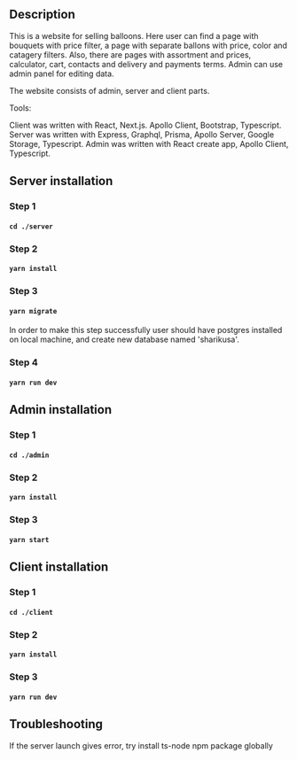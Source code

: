 ## Description

This is a website for selling balloons. Here user can find a page with bouquets with price filter, a page with separate ballons with price, color and catagery filters. Also, there are pages with assortment and prices, calculator, cart, contacts and delivery and payments terms. Admin can use admin panel for editing data.

The website consists of admin, server and client parts.

Tools:

Client was written with React, Next.js. Apollo Client, Bootstrap, Typescript.
Server was written with Express, Graphql, Prisma, Apollo Server, Google Storage, Typescript.
Admin was written with React create app, Apollo Client, Typescript.

## Server installation

### Step 1

#### `cd ./server`

### Step 2

#### `yarn install`

### Step 3

#### `yarn migrate`

In order to make this step successfully user should have postgres installed on local machine, and create new database named 'sharikusa'.

### Step 4

#### `yarn run dev`

## Admin installation

### Step 1

#### `cd ./admin`

### Step 2

#### `yarn install`

### Step 3

#### `yarn start`

## Client installation

### Step 1

#### `cd ./client`

### Step 2

#### `yarn install`

### Step 3

#### `yarn run dev`

## Troubleshooting

If the server launch gives error, try install ts-node npm package globally
